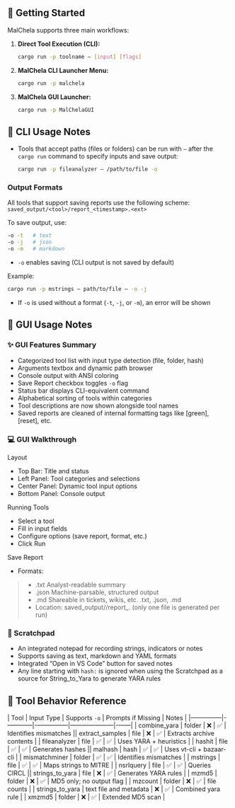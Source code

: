 
## 🚀 Getting Started

MalChela supports three main workflows:

1. **Direct Tool Execution (CLI):**
   ```bash
   cargo run -p toolname — [input] [flags]
   ```
2. **MalChela CLI Launcher Menu:**
   ```bash
   cargo run -p malchela
   ```
3. **MalChela GUI Launcher:**
   ```bash
   cargo run -p MalChelaGUI
   ```

## 🔧 CLI Usage Notes

- Tools that accept paths (files or folders) can be run with `—` after the `cargo run` command to specify inputs and save output:
  ```bash
  cargo run -p fileanalyzer — /path/to/file -o
  ```
  
### Output Formats

All tools that support saving reports use the following scheme:
`saved_output/<tool>/report_<timestamp>.<ext>`

To save output, use:

```bash
-o -t   # text
-o -j   # json
-o -m   # markdown
```

- `-o` enables saving (CLI output is not saved by default)


Example:

```bash
cargo run -p mstrings — path/to/file — -o -j
```
- If `-o` is used without a format (`-t`, `-j`, or `-m`), an error will be shown



## 🧰 GUI Usage Notes


### ✨ GUI Features Summary

- Categorized tool list with input type detection (file, folder, hash)
- Arguments textbox and dynamic path browser
- Console output with ANSI coloring
- Save Report checkbox toggles `-o` flag
- Status bar displays CLI-equivalent command
- Alphabetical sorting of tools within categories
- Tool descriptions are now shown alongside tool names
- Saved reports are cleaned of internal formatting tags like [green], [reset], etc.

### 💻 GUI Walkthrough

Layout

- Top Bar: Title and status
- Left Panel: Tool categories and selections
- Center Panel: Dynamic tool input options
- Bottom Panel: Console output

Running Tools

- Select a tool
- Fill in input fields
- Configure options (save report, format, etc.)
- Click Run


Save Report

- Formats:
>- .txt		Analyst-readable summary
>- .json	Machine-parsable, structured output
>- .md 		Shareable in tickets, wikis, etc. .txt, .json, .md
>- Location: saved_output/<tool>/report_<timestamp>.<ext> (only one file is generated per run)
		


### 📝 Scratchpad  

- An integrated notepad for recording strings, indicators or notes
- Supports saving as text, markdown and YAML formats
- Integrated “Open in VS Code” button for saved notes
- Any line starting with `hash:` is ignored when using the Scratchpad as a source for String_to_Yara to generate YARA rules
	
	

## 🧪 Tool Behavior Reference

| Tool          | Input Type | Supports `-o` | Prompts if Missing | Notes |
|—————|-————|-—————|———————|-——|
| combine_yara | folder      | ❌             | ✅                  | Identifies mismatches || extract_samples | file      | ❌             | ✅                  | Extracts archive contents |
| fileanalyzer  | file        | ✅             | ✅                  | Uses YARA + heuristics |
| hashit | file      | ✅             | ✅                  | Generates hashes || malhash       | hash        | ✅             | ✅                  | Uses vt-cli + bazaar-cli |
| mismatchminer | folder      | ✅             | ✅                  | Identifies mismatches |
| mstrings      | file        | ✅             | ✅                  | Maps strings to MITRE |
| nsrlquery | file      | ✅             | ✅                  | Queries CIRCL || strings_to_yara | file      | ❌             | ✅                  | Generates YARA rules |
| mzmd5         | folder      | ❌             | ✅                  | MD5 only; no output flag |
| mzcount         | folder      | ❌             | ✅                  | file counts |
| strings_to_yara        | text file and metadata      | ❌             | ✅                  | Combined yara rule |
| xmzmd5        | folder      | ❌             | ✅                  | Extended MD5 scan |
	